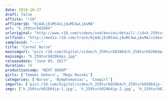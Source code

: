 ```yaml
---
date: 2018-10-27
draft: false
affsite: "r18"
afflinkr18: "NjA4LjEuMS4xLjAuMC4wLjAuMA"
url: "h_259turb02064"
urloriginal: "http://www.r18.com/videos/vod/movies/detail/-/id=h_259turb02064"
urlfinal: "http://media.r18.com/track/NjA4LjEuMS4xLjAuMC4wLjAuMA/videos/vod/movies/detail/-/id=h_259turb02064"
samplevid: "----"
title: "Carnal Nurse"
mainimgurl: "pics.r18.com/digital/video/h_259turb02064/h_259turb02064ps.jpg"
mainimgs: "h_259turb02064ps.jpg"
releasedate: "June 05, 2017"
duration: 74
productioncomp: "NEXT GROUP"
girls: ['Tomomi Uehara', 'Megu Nozaki']
categories: ['Nurse', 'Nymphomaniac', 'Cowgirl']
imgurls: ['pics.r18.com/digital/video/h_259turb02064/h_259turb02064jp-1.jpg', 'pics.r18.com/digital/video/h_259turb02064/h_259turb02064jp-2.jpg', 'pics.r18.com/digital/video/h_259turb02064/h_259turb02064jp-3.jpg', 'pics.r18.com/digital/video/h_259turb02064/h_259turb02064jp-4.jpg', 'pics.r18.com/digital/video/h_259turb02064/h_259turb02064jp-5.jpg', 'pics.r18.com/digital/video/h_259turb02064/h_259turb02064jp-6.jpg', 'pics.r18.com/digital/video/h_259turb02064/h_259turb02064jp-7.jpg', 'pics.r18.com/digital/video/h_259turb02064/h_259turb02064jp-8.jpg', 'pics.r18.com/digital/video/h_259turb02064/h_259turb02064jp-9.jpg', 'pics.r18.com/digital/video/h_259turb02064/h_259turb02064jp-10.jpg', 'pics.r18.com/digital/video/h_259turb02064/h_259turb02064jp-11.jpg', 'pics.r18.com/digital/video/h_259turb02064/h_259turb02064jp-12.jpg', 'pics.r18.com/digital/video/h_259turb02064/h_259turb02064jp-13.jpg', 'pics.r18.com/digital/video/h_259turb02064/h_259turb02064jp-14.jpg', 'pics.r18.com/digital/video/h_259turb02064/h_259turb02064jp-15.jpg', 'pics.r18.com/digital/video/h_259turb02064/h_259turb02064jp-16.jpg', 'pics.r18.com/digital/video/h_259turb02064/h_259turb02064jp-17.jpg', 'pics.r18.com/digital/video/h_259turb02064/h_259turb02064jp-18.jpg', 'pics.r18.com/digital/video/h_259turb02064/h_259turb02064jp-19.jpg', 'pics.r18.com/digital/video/h_259turb02064/h_259turb02064jp-20.jpg']
imgs: ['h_259turb02064jp-1.jpg', 'h_259turb02064jp-2.jpg', 'h_259turb02064jp-3.jpg', 'h_259turb02064jp-4.jpg', 'h_259turb02064jp-5.jpg', 'h_259turb02064jp-6.jpg', 'h_259turb02064jp-7.jpg', 'h_259turb02064jp-8.jpg', 'h_259turb02064jp-9.jpg', 'h_259turb02064jp-10.jpg', 'h_259turb02064jp-11.jpg', 'h_259turb02064jp-12.jpg', 'h_259turb02064jp-13.jpg', 'h_259turb02064jp-14.jpg', 'h_259turb02064jp-15.jpg', 'h_259turb02064jp-16.jpg', 'h_259turb02064jp-17.jpg', 'h_259turb02064jp-18.jpg', 'h_259turb02064jp-19.jpg', 'h_259turb02064jp-20.jpg']
---
```

